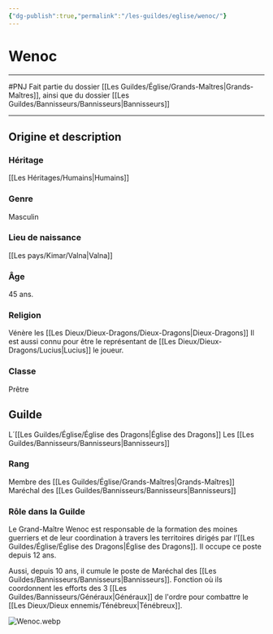 ```yaml
---
{"dg-publish":true,"permalink":"/les-guildes/eglise/wenoc/"}
---
```


# Wenoc
---
#PNJ 
Fait partie du dossier [[Les Guildes/Église/Grands-Maîtres\|Grands-Maîtres]], ainsi que du dossier [[Les Guildes/Bannisseurs/Bannisseurs\|Bannisseurs]]

-------
## Origine et description
### Héritage
[[Les Héritages/Humains\|Humains]]
### Genre
Masculin
### Lieu de naissance
[[Les pays/Kimar/Valna\|Valna]]
### Âge
45 ans.
### Religion
Vénère les [[Les Dieux/Dieux-Dragons/Dieux-Dragons\|Dieux-Dragons]]
Il est aussi connu pour être le représentant de [[Les Dieux/Dieux-Dragons/Lucius\|Lucius]] le joueur.
### Classe
Prêtre
## Guilde
L´[[Les Guildes/Église/Église des Dragons\|Église des Dragons]]
Les [[Les Guildes/Bannisseurs/Bannisseurs\|Bannisseurs]]
### Rang
Membre des [[Les Guildes/Église/Grands-Maîtres\|Grands-Maîtres]]
Maréchal des [[Les Guildes/Bannisseurs/Bannisseurs\|Bannisseurs]]
### Rôle dans la Guilde
Le Grand-Maître Wenoc est responsable de la formation des moines guerriers et de leur coordination à travers les territoires dirigés par l’[[Les Guildes/Église/Église des Dragons\|Église des Dragons]]. Il occupe ce poste depuis 12 ans.

Aussi, depuis 10 ans, il cumule le poste de Maréchal des [[Les Guildes/Bannisseurs/Bannisseurs\|Bannisseurs]]. Fonction où ils coordonnent les efforts des 3 [[Les Guildes/Bannisseurs/Généraux\|Généraux]] de l'ordre pour combattre le [[Les Dieux/Dieux ennemis/Ténébreux\|Ténébreux]].

![Wenoc.webp](/img/user/_Images/Wenoc.webp)
